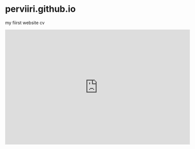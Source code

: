 # perviiri.github.io


my fiirst website cv 

<iframe title="Report Section" width="600" height="373.5" src="https://app.powerbi.com/view?r=eyJrIjoiNDJlM2NlMTYtM2U2Yy00NGFjLTg5NjYtOWMzODI0MzgyN2Y0IiwidCI6ImVhMTE5OWY3LTVhYTUtNDk1Zi1iODIzLTYzMGJjMmM1ODQ3NyIsImMiOjl9" frameborder="0" allowFullScreen="true"></iframe>
